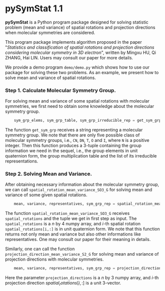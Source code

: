 # **pySymStat 1.1**

**pySymStat** is a Python program package designed for solving statistic problem (mean and variance) of spatial rotations and projection directions when molecular symmetries are considered.

This program package implements algorithm proposed in the paper "*Statistics and classification of spatial rotations and projection directions considering molecular symmetry in 3D electron*", written by Mingxu HU, Qi ZHANG, Hai LIN. Users may consult our paper for more details.

We provide a demo program `demo/demo.py` which shows how to use our package for solving these two problems. As an example, we present how to solve mean and variance of spatial rotations.

### Step 1. Calculate Molecular Symmetry Group.

For solving mean and variance of some spatial rotations with molecular symmetries, we first need to obtain some knowledge about the molecular symmetry group.

```Python
    sym_grp_elems, sym_grp_table, sym_grp_irreducible_rep = get_sym_grp('D7')
```

The function `get_sym_grp` receives a string representing a molecular symmetry group. We note that there are only five possible class of molecular symmetry groups, i.e., `CN`, `DN`, `T`, `O` and `I`, where `N` is a positive integer.  Then this function produces a 3-tuple containing the group information we need in the sequel, i.e., the group elements in unit quaternion form, the group multiplication table and the list of its irreducible representations.

### Step 2. Solving Mean and Variance.

After obtaining necessary information about the molecular symmetry group, we can call `spatial_rotation_mean_variance_SO3_G` for solving mean and variance of some given spatial rotations.

```Python
    mean, variance, representatives, sym_grp_rep = spatial_rotation_mean_variance_SO3_G(spatial_rotations, sym_grp_elems, sym_grp_table, sym_grp_irreducible_rep)
```

The function `spatial_rotation_mean_variance_SO3_G` receives `spatial_rotations` and the tuple we get in first step as input. The `spatial_rotations` is a $n$ by $4$ numpy array, and $i$-th spatial rotation `spatial_rotations[i,:]` is in unit quaternion form. We note that this function returns not only mean and variance but also other informations like representatives. One may consult our paper for their meaning in details.

Similarly, one can call the function `projection_direction_mean_variance_S2_G` for solving mean and variance of projection directions with molecular symmetries.

```Python
    mean, variance, representatives, sym_grp_rep = projection_direction_mean_variance_S2_G(projection_directions, sym_grp_elems, sym_grp_table, sym_grp_irreducible_rep)
```

Here the parameter `projection_directions` is a $n$ by $3$ numpy array, and $i$-th projection direction $spatial_rotations[i,:]$ is a unit 3-vector.
